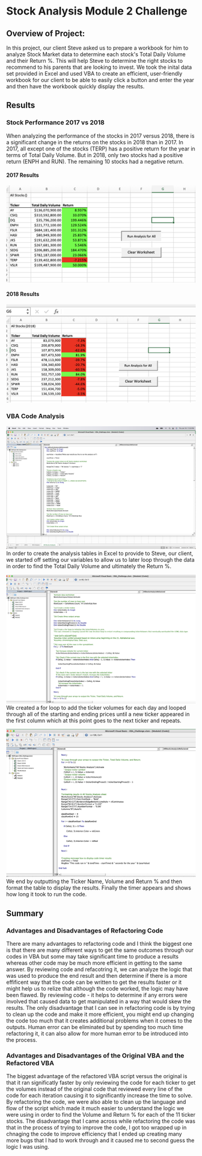 # Stock Analysis Module 2 Challenge

## Overview of Project:
In this project, our client Steve asked us to prepare a workbook for him to analyze Stock Market data to determine each stock's Total Daily Volume and their Return %. This will help Steve to determine the right stocks to recommend to his parents that are looking to invest. We took the inital data set provided in Excel and used VBA to create an efficient, user-friendly workbook for our client to be able to easily click a button and enter the year and then have the workbook quickly display the results. 

## Results
### **Stock Performance 2017 vs 2018**
When analyzing the performance of the stocks in 2017 versus 2018, there is a significant change in the returns on the stocks in 2018 than in 2017. In 2017, all except one of the stocks (TERP) has a positive return for the year in terms of Total Daily Volume. But in 2018, only two stocks had a positive return (ENPH and RUN). The remaining 10 stocks had a negative return. 

#### **2017 Results**
![2017 Results](./Resources/VBA_Challenge_2017_Results.png)

#### **2018 Results** 
![2018 Results](./Resources/VBA_Challenge_2018_Results.png)

### **VBA Code Analysis**
![Setting Variables](./Resources/VBA_Challenge_Setting%20Variables.png)
In order to create the analysis tables in Excel to provide to Steve, our client, we started off setting our variables to allow us to later loop through the data in order to find the Total Daily Volume and ultimately the Return %. 

![adding volume](./Resources/VBA_Challenge_AddingVolumeTicker.png)
We created a for loop to add the ticker volumes for each day and looped through all of the starting and ending prices until a new ticker appeared in the first column which at this point goes to the next ticker and repeats. 

![for loops`](./Resources/VBA_Challenge_LoopingArrays.png)
We end by outputting the Ticker Name, Volume and Return % and then format the table to display the results. Finally the timer appears and shows how long it took to run the code. 

## Summary
### **Advantages and Disadvantages of Refactoring Code**

There are many advantages to refactoring code and I think the biggest one is that there are many different ways to get the same outcomes through our codes in VBA but some may take significant time to produce a results whereas other code may be much more efficient in getting to the same answer. By reviewing code and refacotring it, we can analyze the logic that was used to produce the end result and then determine if there is a more effificent way that the code can be written to get the results faster or it might help us to relize that although the code worked, the logic may have been flawed. By reviewing code - it helps to determine if any errors were involved that caused data to get manipulated in a way that would skew the results. The only disadvantage that I can see in refactoring code is by trying to clean up the code and make it more efficient, you might end up changing the code too much that it creates additional problems when it comes to the outputs. Human error can be eliminated but by spending too much time refactoring it, it can also allow for more human error to be introduced into the process. 

### **Advantages and Disadvantages of the Original VBA and the Refactored VBA**

The biggest advantage of the refactored VBA script versus the original is that it ran significatly faster by only reviewing the code for each ticker to get the volumes instead of the original code that reviewed every line of the code for each iteration causing it to significantly increase the time to solve. By refactoring the code, we were also able to clean  up the language and flow of the script which made it much easier to understand the logic we were using in order to find the Volume and Return % for each of the 11 ticker stocks. The disadvantage that I came across while refactoring the code was that in the process of trying to improve the code, I got too wrapped up in chnaging the code to improve efficiency that I ended up creating many more bugs that I had to work through and it caused me to second guess the logic I was using. 